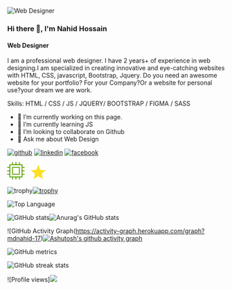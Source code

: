 ![Web Designer](https://media.licdn.com/dms/image/D4D16AQFDlaT3K_VhMw/profile-displaybackgroundimage-shrink_350_1400/0/1675691529020?e=1681948800&v=beta&t=2efj7oyEW3XGFwGOVUd-eacIXIPuo1veIPqAXe8w6f8)


### Hi there 👋, I'm Nahid Hossain
#### Web Designer

I am a professional web designer. I have 2 years+ of experience in web designing.I am specialized in creating innovative and eye-catching websites with HTML, CSS, javascript, Bootstrap, Jquery. Do you need an awesome website for your portfolio? For your Company?Or a website for personal use?your dream we are work.

Skills:  HTML / CSS / JS / JQUERY/ BOOTSTRAP / FIGMA / SASS

- 🔭 I’m currently working on this page. 
- 🌱 I’m currently learning JS 
- 👯 I’m looking to collaborate on Github 
- 💬 Ask me about Web Design 


[<img src='https://cdn.jsdelivr.net/npm/simple-icons@3.0.1/icons/github.svg' alt='github' height='40'>](https://github.com/https://github.com/mdnahid-17/mdnahid-17)  [<img src='https://cdn.jsdelivr.net/npm/simple-icons@3.0.1/icons/linkedin.svg' alt='linkedin' height='40'>](https://www.linkedin.com/in/https://www.linkedin.com/in/md-nahid-hossain-96a259264//)  [<img src='https://cdn.jsdelivr.net/npm/simple-icons@3.0.1/icons/facebook.svg' alt='facebook' height='40'>](https://www.facebook.com/https://www.facebook.com/)  

<a href='https://docs.github.com/en/developers'><img src='https://raw.githubusercontent.com/acervenky/animated-github-badges/master/assets/devbadge.gif' width='40' height='40'></a> <a href='https://stars.github.com/'><img src='https://raw.githubusercontent.com/acervenky/animated-github-badges/master/assets/starbadge.gif' width='35' height='35'></a> 

![trophy](https://github-profile-trophy.vercel.app/?username=)[![trophy](https://github-profile-trophy.vercel.app/?username=ryo-ma&theme=onedark)](https://github.com/ryo-ma/github-profile-trophy)

![Top Language](https://github-readme-stats.vercel.app/api/top-langs/?"username")

![GitHub stats](https://github-readme-stats.vercel.app/api?username)![Anurag's GitHub stats](https://github-readme-stats.vercel.app/api?username=anuraghazra&hide=contribs,prs)

![GitHub Activity Graph(https://activity-graph.herokuapp.com/graph?mdnahid-17)[![Ashutosh's github activity graph](https://github-readme-activity-graph.cyclic.app/graph?username=mdnahid-17)](https://github.com/mdnahid-17/github-readme-activity-graph)

![GitHub metrics](https://metrics.lecoq.io/https://github.com/mdnahid-17/mdnahid-17)  

![GitHub streak stats](https://streak-stats.demolab.com/?user) 

![Profile views]![](https://komarev.com/ghpvc/?username=)
